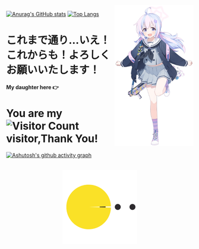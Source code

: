 <img align="right" height="380" src="135785.png">

[![Anurag's GitHub stats](https://github-readme-stats.vercel.app/api?username=Nuist666&count_private=true&show_icons=true&theme=radical)](https://github.com/anuraghazra/github-readme-stats)
[![Top Langs](https://github-readme-stats.vercel.app/api/top-langs/?username=Nuist666&theme=radical)](https://github.com/anuraghazra/github-readme-stats)　　
# これまで通り…いえ！これからも！よろしくお願いいたします！
**My daughter here 👉**
# You are my ![Visitor Count](https://profile-counter.glitch.me/Nuist666/count.svg) visitor,Thank You!  
[![Ashutosh's github activity graph](https://github-readme-activity-graph.vercel.app/graph?username=Nuist666&theme=dracula)](https://github.com/ashutosh00710/github-readme-activity-graph)  


<div align="center">
	<br>
	<img src="https://raw.githubusercontent.com/Aniket965/Aniket965/master/pacman.svg?sanitize=true" width="200" height="200">
</div>　


<!--
**Nuist666/Nuist666** is a ✨ _special_ ✨ repository because its `README.md` (this file) appears on your GitHub profile.

Here are some ideas to get you started:

- 🔭 I’m currently working on ...
- 🌱 I’m currently learning ...
- 👯 I’m looking to collaborate on ...
- 🤔 I’m looking for help with ...
- 💬 Ask me about ...
- 📫 How to reach me: ...
- 😄 Pronouns: ...
- ⚡ Fun fact: ...
-->
